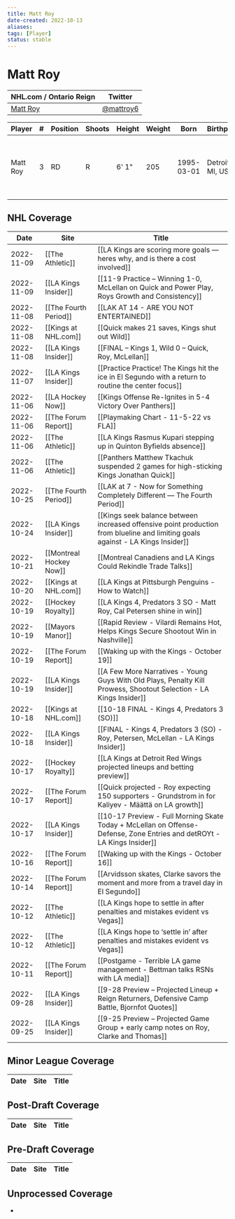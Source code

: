 ```yaml
---
title: Matt Roy
date-created: 2022-10-13
aliases: 
tags: [Player]
status: stable
---
```


# Matt Roy

NHL.com / Ontario Reign | Twitter
-|-
[Matt Roy](https://www.nhl.com/player/matt-roy-8478911) | [@mattroy6](https://twitter.com/mattroy6)

Player | \# | Position | Shoots | Height | Weight | Born | Birthplace | Draft 
-|-|-|-|-|-|-|-|-
Matt Roy | 3 | RD | R | 6' 1" | 205 | 1995-03-01 | Detroit, MI, USA | 2015 LAK, 7th rd, 13th pk (194th overall)




## NHL  Coverage
| Date       | Site                    | Title                                                                                                                           |
| ---------- | ----------------------- | ------------------------------------------------------------------------------------------------------------------------------- |
| 2022-11-09 | [[The Athletic]]        | [[LA Kings are scoring more goals — heres why, and is there a cost involved]]                                                   |
| 2022-11-09 | [[LA Kings Insider]]    | [[11-9 Practice – Winning 1-0, McLellan on Quick and Power Play, Roys Growth and Consistency]]                                  |
| 2022-11-08 | [[The Fourth Period]]   | [[LAK AT 14 - ARE YOU NOT ENTERTAINED]]                                                                                         |
| 2022-11-08 | [[Kings at NHL.com]]    | [[Quick makes 21 saves, Kings shut out Wild]]                                                                                   |
| 2022-11-08 | [[LA Kings Insider]]    | [[FINAL – Kings 1, Wild 0 – Quick, Roy, McLellan]]                                                                              |
| 2022-11-07 | [[LA Kings Insider]]    | [[Practice Practice! The Kings hit the ice in El Segundo with a return to routine the center focus]]                            |
| 2022-11-06 | [[LA Hockey Now]]       | [[Kings Offense Re-Ignites in 5-4 Victory Over Panthers]]                                                                       |
| 2022-11-06 | [[The Forum Report]]    | [[Playmaking Chart - 11-5-22 vs FLA]]                                                                                           |
| 2022-11-06 | [[The Athletic]]        | [[LA Kings Rasmus Kupari stepping up in Quinton Byfields absence]]                                                              |
| 2022-11-06 | [[The Athletic]]        | [[Panthers Matthew Tkachuk suspended 2 games for high-sticking Kings Jonathan Quick]]                                           |
| 2022-10-25 | [[The Fourth Period]]   | [[LAK at 7 - Now for Something Completely Different — The Fourth Period]]                                                       |
| 2022-10-24 | [[LA Kings Insider]]    | [[Kings seek balance between increased offensive point production from blueline and limiting goals against - LA Kings Insider]] |
| 2022-10-21 | [[Montreal Hockey Now]] | [[Montreal Canadiens and LA Kings Could Rekindle Trade Talks]]                                                                  |
| 2022-10-20 | [[Kings at NHL.com]]    | [[LA Kings at Pittsburgh Penguins - How to Watch]]                                                                              |
| 2022-10-19 | [[Hockey Royalty]]      | [[LA Kings 4, Predators 3 SO - Matt Roy, Cal Petersen shine in win]]                                                            |
| 2022-10-19 | [[Mayors Manor]]        | [[Rapid Review - Vilardi Remains Hot, Helps Kings Secure Shootout Win in Nashville]]                                            |
| 2022-10-19 | [[The Forum Report]]    | [[Waking up with the Kings - October 19]]                                                                                       |
| 2022-10-19 | [[LA Kings Insider]]    | [[A Few More Narratives - Young Guys With Old Plays, Penalty Kill Prowess, Shootout Selection - LA Kings Insider]]              |
| 2022-10-18 | [[Kings at NHL.com]]    | [[10-18 FINAL - Kings 4, Predators 3 (SO)]]                                                                                     |
| 2022-10-18 | [[LA Kings Insider]]    | [[FINAL - Kings 4, Predators 3 (SO) - Roy, Petersen, McLellan - LA Kings Insider]]                                              |
| 2022-10-17 | [[Hockey Royalty]]      | [[LA Kings at Detroit Red Wings projected lineups and betting preview]]                                                         |
| 2022-10-17 | [[The Forum Report]]    | [[Quick projected - Roy expecting 150 supporters - Grundstrom in for Kaliyev - Määttä on LA growth]]                            |
| 2022-10-17 | [[LA Kings Insider]]    | [[10-17 Preview - Full Morning Skate Today + McLellan on Offense-Defense, Zone Entries and detROYt - LA Kings Insider]]         |
| 2022-10-16 | [[The Forum Report]]    | [[Waking up with the Kings - October 16]]                                                                                       |
| 2022-10-14 | [[The Forum Report]]    | [[Arvidsson skates, Clarke savors the moment and more from a travel day in El Segundo]]                                         |
| 2022-10-12 | [[The Athletic]]        | [[LA Kings hope to settle in after penalties and mistakes evident vs Vegas]]                                                    |
| 2022-10-12 | [[The Athletic]]        | [[LA Kings hope to ‘settle in’ after penalties and mistakes evident vs Vegas]]                                                  |
| 2022-10-11 | [[The Forum Report]]    | [[Postgame - Terrible LA game management - Bettman talks RSNs with LA media]]                                                   |
| 2022-09-28 | [[LA Kings Insider]]    | [[9-28 Preview – Projected Lineup + Reign Returners, Defensive Camp Battle, Bjornfot Quotes]]                                   |
| 2022-09-25 | [[LA Kings Insider]]    | [[9-25 Preview – Projected Game Group + early camp notes on Roy, Clarke and Thomas]]                                            |



## Minor League Coverage
Date | Site |  Title
---|---|---



## Post-Draft Coverage
Date | Site |  Title
---|---|---



## Pre-Draft Coverage
Date | Site |  Title
---|---|---


## Unprocessed Coverage
- 
